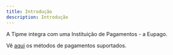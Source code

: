 ```yaml
---
title: Introdução
description: Introdução
---
```


A Tipme integra com uma Instituição de Pagamentos - a Eupago.

Vê [aqui](payment-methods/intro) os métodos de pagamentos suportados.
